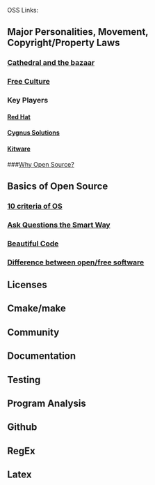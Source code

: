 OSS Links:

## Major Personalities, Movement, Copyright/Property Laws
### [Cathedral and the bazaar](http://www.unterstein.net/su/docs/CathBaz.pdf)
### [Free Culture](https://github.com/rcos/CSCI-4470-OpenSource/blob/master/Resources/freeculture.pdf)
### Key Players
#### [Red Hat](https://www.redhat.com/en/our-code-is-open?sc_cid=7013a000002gZKVAA2&gclid=CjwKCAiAp4KCBhB6EiwAxRxbpG_VHQun8Veild3Fe_tHMH-N1dFtWob7-nq5NiF8EJFpZ8s79zFbdhoCv4QQAvD_BwE&gclsrc=aw.ds)
#### [Cygnus Solutions](https://en.wikipedia.org/wiki/Cygnus_Solutions)
#### [Kitware](https://www.kitware.com/)
###[Why Open Source?](https://www.youtube.com/watch?v=XLdeexi_mhs&list=PLaSjU4jLnEwgiZAjMr_Cp71kK_5nUykGo&index=2&ab_channel=WesTurner)

## Basics of Open Source
### [10 criteria of OS](http://opensource.org/osd)
### [Ask Questions the Smart Way](http://www.catb.org/esr/faqs/smart-questions.html)
### [Beautiful Code](https://docs.google.com/viewer?a=v&pid=sites&srcid=ZGVmYXVsdGRvbWFpbnxpb3ZhbmFsZXh8Z3g6MjVjYWFmNjAwYTA0MmMxZA)
### [Difference between open/free software](https://askubuntu.com/questions/78958/is-there-a-difference-between-free-software-and-open-source-software)

## Licenses

## Cmake/make

## Community

## Documentation

## Testing

## Program Analysis

## Github

## RegEx

## Latex